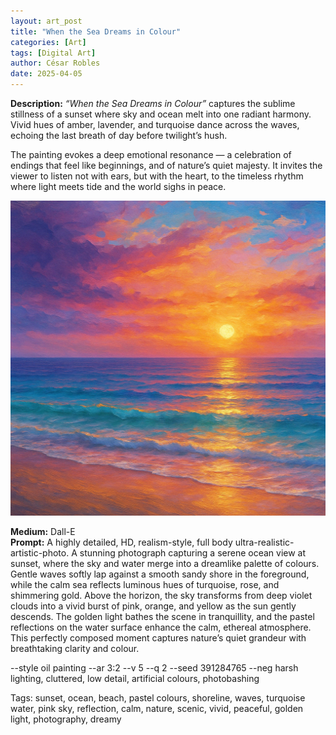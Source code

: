 ```yaml
---
layout: art_post
title: "When the Sea Dreams in Colour"
categories: [Art]
tags: [Digital Art]
author: César Robles
date: 2025-04-05
---
```

**Description:** *“When the Sea Dreams in Colour”* captures the sublime stillness of a sunset where sky and ocean melt into one radiant harmony. Vivid hues of amber, lavender, and turquoise dance across the waves, echoing the last breath of day before twilight’s hush.

The painting evokes a deep emotional resonance — a celebration of endings that feel like beginnings, and of nature’s quiet majesty. It invites the viewer to listen not with ears, but with the heart, to the timeless rhythm where light meets tide and the world sighs in peace.

![When the Sea Dreams in Colour](/imag/digital_art/when_the_sea_dreams_in_colour.png)

**Medium:** Dall-E\
**Prompt:** A highly detailed, HD, realism-style,  full body ultra-realistic-artistic-photo. A stunning photograph capturing a serene ocean view at sunset, where the sky and water merge into a dreamlike palette of colours. Gentle waves softly lap against a smooth sandy shore in the foreground, while the calm sea reflects luminous hues of turquoise, rose, and shimmering gold. Above the horizon, the sky transforms from deep violet clouds into a vivid burst of pink, orange, and yellow as the sun gently descends. The golden light bathes the scene in tranquillity, and the pastel reflections on the water surface enhance the calm, ethereal atmosphere. This perfectly composed moment captures nature’s quiet grandeur with breathtaking clarity and colour.

--style oil painting --ar 3:2 --v 5 --q 2 --seed 391284765 --neg harsh lighting, cluttered, low detail, artificial colours, photobashing

Tags: sunset, ocean, beach, pastel colours, shoreline, waves, turquoise water, pink sky, reflection, calm, nature, scenic, vivid, peaceful, golden light, photography, dreamy